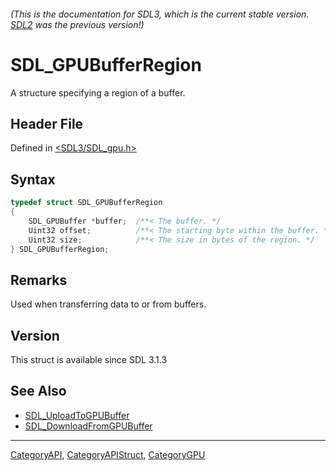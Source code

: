 ###### (This is the documentation for SDL3, which is the current stable version. [SDL2](https://wiki.libsdl.org/SDL2/) was the previous version!)
# SDL_GPUBufferRegion

A structure specifying a region of a buffer.

## Header File

Defined in [<SDL3/SDL_gpu.h>](https://github.com/libsdl-org/SDL/blob/main/include/SDL3/SDL_gpu.h)

## Syntax

```c
typedef struct SDL_GPUBufferRegion
{
    SDL_GPUBuffer *buffer;  /**< The buffer. */
    Uint32 offset;          /**< The starting byte within the buffer. */
    Uint32 size;            /**< The size in bytes of the region. */
} SDL_GPUBufferRegion;
```

## Remarks

Used when transferring data to or from buffers.

## Version

This struct is available since SDL 3.1.3

## See Also

- [SDL_UploadToGPUBuffer](SDL_UploadToGPUBuffer)
- [SDL_DownloadFromGPUBuffer](SDL_DownloadFromGPUBuffer)

----
[CategoryAPI](CategoryAPI), [CategoryAPIStruct](CategoryAPIStruct), [CategoryGPU](CategoryGPU)

